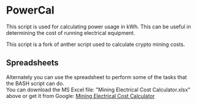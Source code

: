 # PowerCal
This script is used for calculating power usage in kWh. This can be useful in determining the cost of running electrical equipment.

This script is a fork of anther script used to calculate crypto mining costs.

## Spreadsheets 
Alternately you can use the spreadsheet to perform some of the tasks that the BASH script can do. <br />
You can download the MS Excel file: "Mining Electrical Cost Calculator.xlsx" above or get it from Google: 
 [Mining Electrical Cost Calculator](https://docs.google.com/spreadsheets/d/1plxWUAAweZSOsJHLXY9cuXXAlel1WzkKGx9mYqDjVzM/edit?usp=sharing)
